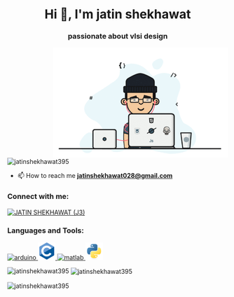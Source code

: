 <h1 align="center">Hi 👋, I'm jatin shekhawat</h1>
<h3 align="center">passionate about vlsi design</h3>

<img align="right" alt="coding" width="400" src="https://raw.githubusercontent.com/kvssankar/kvssankar/main/programmer.gif">

<p align="left"> <img src="https://komarev.com/ghpvc/?username=jatinshekhawat395&label=Profile%20views&color=0e75b6&style=flat" alt="jatinshekhawat395" /> </p>

- 📫 How to reach me **jatinshekhawat028@gmail.com**

<h3 align="left">Connect with me:</h3>
<p align="left">
<a href="https://linkedin.com/in/JATIN SHEKHAWAT (J3)" target="blank"><img align="center" src="https://raw.githubusercontent.com/rahuldkjain/github-profile-readme-generator/master/src/images/icons/Social/linked-in-alt.svg" alt="JATIN SHEKHAWAT (J3)" height="30" width="40" /></a>
</p>

<h3 align="left">Languages and Tools:</h3>
<p align="left"> <a href="https://www.arduino.cc/" target="_blank" rel="noreferrer"> <img src="https://cdn.worldvectorlogo.com/logos/arduino-1.svg" alt="arduino" width="40" height="40"/> </a> <a href="https://www.cprogramming.com/" target="_blank" rel="noreferrer"> <img src="https://raw.githubusercontent.com/devicons/devicon/master/icons/c/c-original.svg" alt="c" width="40" height="40"/> </a> <a href="https://www.mathworks.com/" target="_blank" rel="noreferrer"> <img src="https://upload.wikimedia.org/wikipedia/commons/2/21/Matlab_Logo.png" alt="matlab" width="40" height="40"/> </a> <a href="https://www.python.org" target="_blank" rel="noreferrer"> <img src="https://raw.githubusercontent.com/devicons/devicon/master/icons/python/python-original.svg" alt="python" width="40" height="40"/> </a> </p>

<p><img align="left" src="https://github-readme-stats.vercel.app/api/top-langs?username=jatinshekhawat395&show_icons=true&locale=en&layout=compact" alt="jatinshekhawat395" /></p>

<p>&nbsp;<img align="center" src="https://github-readme-stats.vercel.app/api?username=jatinshekhawat395&show_icons=true&locale=en" alt="jatinshekhawat395" /></p>

<p><img align="center" src="https://github-readme-streak-stats.herokuapp.com/?user=jatinshekhawat395&" alt="jatinshekhawat395" /></p>

